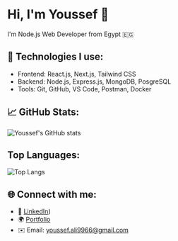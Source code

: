# Hi, I'm Youssef 👋

I'm Node.js Web Developer from Egypt 🇪🇬

## 🚀 Technologies I use:
- Frontend: React.js, Next.js, Tailwind CSS
- Backend: Node.js, Express.js, MongoDB, PosgreSQL
- Tools: Git, GitHub, VS Code, Postman, Docker

## 📈 GitHub Stats:
![Youssef's GitHub stats](https://github-readme-stats.vercel.app/api?username=Youssef-joe&show_icons=true&theme=tokyonight)

## Top Languages: 
![Top Langs](https://github-readme-stats.vercel.app/api/top-langs/?username=Youssef-joe&layout=compact)


## 🌐 Connect with me:
- 💼 [LinkedIn]([https://www.linkedin.com/in/youssef-ali-7792b21b3/))
- 🌍 [Portfolio](#)
- ✉️ Email: youssef.ali9966@gmail.com


